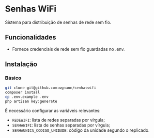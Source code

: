 # Senhas WiFi

Sistema para distribuição de senhas de rede sem fio.

## Funcionalidades

* Fornece credenciais de rede sem fio guardadas no .env.

## Instalação

### Básico

```sh
git clone git@github.com:wgnann/senhaswifi
composer install
cp .env.example .env
php artisan key:generate
```

É necessário configurar as variáveis relevantes:
* `REDEWIFI`: lista de redes separadas por vírgula;
* `SENHAWIFI`: lista de senhas separadas por vírgula;
* `SENHAUNICA_CODIGO_UNIDADE`: código da unidade segundo o replicado.
